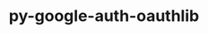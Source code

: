 ---
title: "py-google-auth-oauthlib"
layout: cache
categories: [package, develop-2024-06-02]
meta: {"versions": ["0.4.6", "0.5.2"], "compilers": ["apple-clang@=15.0.0", "gcc@=11.4.0"], "oss": ["ubuntu22.04", "ventura"], "platforms": ["darwin", "linux"], "targets": ["aarch64", "neoverse_v1", "x86_64_v3"], "stacks": ["e4s", "e4s-neoverse_v1", "ml-darwin-aarch64-mps", "ml-linux-x86_64-cpu", "ml-linux-x86_64-cuda", "root"], "num_specs": 5, "num_specs_by_stack": {"ml-darwin-aarch64-mps": 1, "root": 5, "e4s-neoverse_v1": 1, "ml-linux-x86_64-cpu": 2, "ml-linux-x86_64-cuda": 2, "e4s": 1}}
spec_details: [{"hash": "sfve7a5i2t7cm2iacfneo446kcjghlkg", "compiler": "apple-clang@=15.0.0", "versions": ["0.4.6"], "os": "ventura", "platform": "darwin", "target": "aarch64", "variants": ["build_system=python_pip"], "stacks": ["ml-darwin-aarch64-mps", "root"], "size": "-", "tarball": "https://binaries.spack.io/releases/develop-2024-06-02/build_cache/darwin-ventura-aarch64/apple-clang-15.0.0/py-google-auth-oauthlib-0.4.6/darwin-ventura-aarch64-apple-clang-15.0.0-py-google-auth-oauthlib-0.4.6-sfve7a5i2t7cm2iacfneo446kcjghlkg.spack"}, {"hash": "ggekapv5j2ifuoewhnsmyf5ebxndrok5", "compiler": "gcc@=11.4.0", "versions": ["0.4.6"], "os": "ubuntu22.04", "platform": "linux", "target": "neoverse_v1", "variants": ["build_system=python_pip"], "stacks": ["root", "e4s-neoverse_v1"], "size": "-", "tarball": "https://binaries.spack.io/releases/develop-2024-06-02/build_cache/linux-ubuntu22.04-neoverse_v1/gcc-11.4.0/py-google-auth-oauthlib-0.4.6/linux-ubuntu22.04-neoverse_v1-gcc-11.4.0-py-google-auth-oauthlib-0.4.6-ggekapv5j2ifuoewhnsmyf5ebxndrok5.spack"}, {"hash": "tmyrvrnwk6mqayln2ejc6zzqvwuifwhw", "compiler": "gcc@=11.4.0", "versions": ["0.5.2"], "os": "ubuntu22.04", "platform": "linux", "target": "x86_64_v3", "variants": ["build_system=python_pip"], "stacks": ["root", "ml-linux-x86_64-cpu", "ml-linux-x86_64-cuda"], "size": "-", "tarball": "https://binaries.spack.io/releases/develop-2024-06-02/build_cache/linux-ubuntu22.04-x86_64_v3/gcc-11.4.0/py-google-auth-oauthlib-0.5.2/linux-ubuntu22.04-x86_64_v3-gcc-11.4.0-py-google-auth-oauthlib-0.5.2-tmyrvrnwk6mqayln2ejc6zzqvwuifwhw.spack"}, {"hash": "7ucmzxdhmv6xixuuvzay7hb45gzrpzl6", "compiler": "gcc@=11.4.0", "versions": ["0.4.6"], "os": "ubuntu22.04", "platform": "linux", "target": "x86_64_v3", "variants": ["build_system=python_pip"], "stacks": ["root", "ml-linux-x86_64-cpu", "ml-linux-x86_64-cuda"], "size": "-", "tarball": "https://binaries.spack.io/releases/develop-2024-06-02/build_cache/linux-ubuntu22.04-x86_64_v3/gcc-11.4.0/py-google-auth-oauthlib-0.4.6/linux-ubuntu22.04-x86_64_v3-gcc-11.4.0-py-google-auth-oauthlib-0.4.6-7ucmzxdhmv6xixuuvzay7hb45gzrpzl6.spack"}, {"hash": "3gpwpj2ziuutij37y4sowc3dlthwuliq", "compiler": "gcc@=11.4.0", "versions": ["0.4.6"], "os": "ubuntu22.04", "platform": "linux", "target": "x86_64_v3", "variants": ["build_system=python_pip"], "stacks": ["root", "e4s"], "size": "-", "tarball": "https://binaries.spack.io/releases/develop-2024-06-02/build_cache/linux-ubuntu22.04-x86_64_v3/gcc-11.4.0/py-google-auth-oauthlib-0.4.6/linux-ubuntu22.04-x86_64_v3-gcc-11.4.0-py-google-auth-oauthlib-0.4.6-3gpwpj2ziuutij37y4sowc3dlthwuliq.spack"}]
---